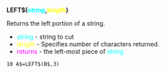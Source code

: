 **LEFT$(<span style="color:#00FFFF;">*string*</span>,<span style="color:#FFFF00;">*length*</span>)**

Returns the left portion of a string.

- <span style="color:#00FFFF;">string</span> - string to cut
- <span style="color:#FFFF00;">length</span> - Specifies number of characters returned.
- <span style="color:#FF00FF;">returns</span> - the left-most piece of <span style="color:#00FFFF;">string</span>

```ecb2
10 A$=LEFT$(B$,3)
```
